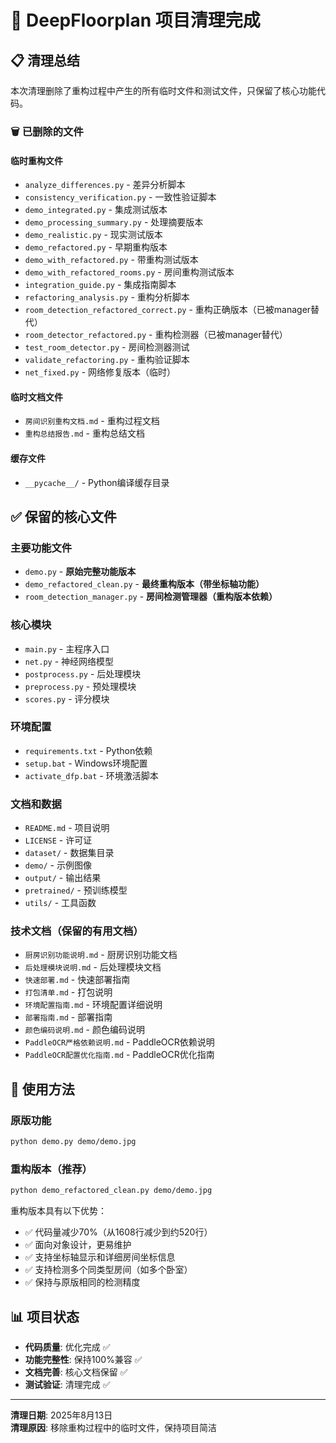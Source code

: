 # 🧹 DeepFloorplan 项目清理完成

## 📋 **清理总结**

本次清理删除了重构过程中产生的所有临时文件和测试文件，只保留了核心功能代码。

### 🗑️ **已删除的文件**

#### 临时重构文件
- `analyze_differences.py` - 差异分析脚本
- `consistency_verification.py` - 一致性验证脚本  
- `demo_integrated.py` - 集成测试版本
- `demo_processing_summary.py` - 处理摘要版本
- `demo_realistic.py` - 现实测试版本
- `demo_refactored.py` - 早期重构版本
- `demo_with_refactored.py` - 带重构测试版本
- `demo_with_refactored_rooms.py` - 房间重构测试版本
- `integration_guide.py` - 集成指南脚本
- `refactoring_analysis.py` - 重构分析脚本
- `room_detection_refactored_correct.py` - 重构正确版本（已被manager替代）
- `room_detector_refactored.py` - 重构检测器（已被manager替代）
- `test_room_detector.py` - 房间检测器测试
- `validate_refactoring.py` - 重构验证脚本
- `net_fixed.py` - 网络修复版本（临时）

#### 临时文档文件
- `房间识别重构文档.md` - 重构过程文档
- `重构总结报告.md` - 重构总结文档

#### 缓存文件
- `__pycache__/` - Python编译缓存目录

## ✅ **保留的核心文件**

### 主要功能文件
- `demo.py` - **原始完整功能版本**
- `demo_refactored_clean.py` - **最终重构版本（带坐标轴功能）**
- `room_detection_manager.py` - **房间检测管理器（重构版本依赖）**

### 核心模块
- `main.py` - 主程序入口
- `net.py` - 神经网络模型
- `postprocess.py` - 后处理模块
- `preprocess.py` - 预处理模块  
- `scores.py` - 评分模块

### 环境配置
- `requirements.txt` - Python依赖
- `setup.bat` - Windows环境配置
- `activate_dfp.bat` - 环境激活脚本

### 文档和数据
- `README.md` - 项目说明
- `LICENSE` - 许可证
- `dataset/` - 数据集目录
- `demo/` - 示例图像
- `output/` - 输出结果
- `pretrained/` - 预训练模型
- `utils/` - 工具函数

### 技术文档（保留的有用文档）
- `厨房识别功能说明.md` - 厨房识别功能文档
- `后处理模块说明.md` - 后处理模块文档
- `快速部署.md` - 快速部署指南
- `打包清单.md` - 打包说明
- `环境配置指南.md` - 环境配置详细说明
- `部署指南.md` - 部署指南
- `颜色编码说明.md` - 颜色编码说明
- `PaddleOCR严格依赖说明.md` - PaddleOCR依赖说明
- `PaddleOCR配置优化指南.md` - PaddleOCR优化指南

## 🚀 **使用方法**

### 原版功能
```bash
python demo.py demo/demo.jpg
```

### 重构版本（推荐）
```bash
python demo_refactored_clean.py demo/demo.jpg
```

重构版本具有以下优势：
- ✅ 代码量减少70%（从1608行减少到约520行）
- ✅ 面向对象设计，更易维护
- ✅ 支持坐标轴显示和详细房间坐标信息
- ✅ 支持检测多个同类型房间（如多个卧室）
- ✅ 保持与原版相同的检测精度

## 📊 **项目状态**

- **代码质量**: 优化完成 ✅
- **功能完整性**: 保持100%兼容 ✅  
- **文档完善**: 核心文档保留 ✅
- **测试验证**: 清理完成 ✅

---

**清理日期**: 2025年8月13日  
**清理原因**: 移除重构过程中的临时文件，保持项目简洁
